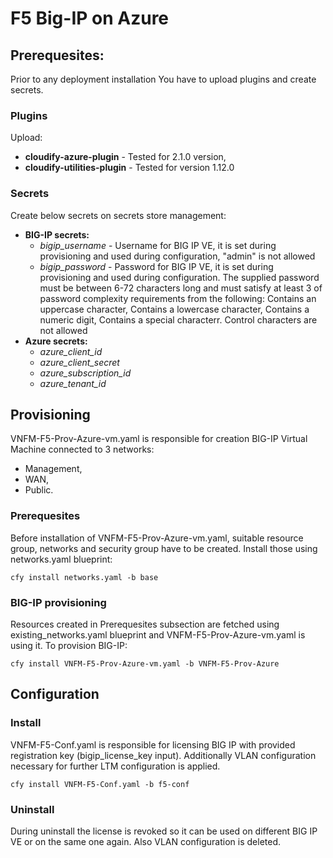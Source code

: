 # F5 Big-IP on Azure

## Prerequesites:

Prior to any deployment installation You have to upload plugins and create secrets.

### Plugins 

Upload:
* **cloudify-azure-plugin** - Tested for 2.1.0 version,
* **cloudify-utilities-plugin** - Tested for version 1.12.0

### Secrets

Create below secrets on secrets store management:
* **BIG-IP secrets:**
    * *bigip_username* - Username for BIG IP VE, it is set during provisioning and used during configuration, "admin" is not allowed
    * *bigip_password* - Password for BIG IP VE, it is set during provisioning and used during configuration. The supplied password must be between 6-72 characters long and must satisfy at least 3 of password complexity requirements from the following: Contains an uppercase character, Contains a lowercase character, Contains a numeric digit, Contains a special characterr. Control characters are not allowed
* **Azure secrets:**
    * *azure_client_id*
    * *azure_client_secret*
    * *azure_subscription_id*
    * *azure_tenant_id*



## Provisioning 

VNFM-F5-Prov-Azure-vm.yaml is responsible for creation BIG-IP Virtual Machine connected to 3 networks:
* Management,
* WAN,
* Public.

### Prerequesites

Before installation of VNFM-F5-Prov-Azure-vm.yaml, suitable resource group, networks and security group have to be created.
Install those using networks.yaml blueprint:

``cfy install networks.yaml -b base``

### BIG-IP provisioning

Resources created in Prerequesites subsection are fetched using existing_networks.yaml blueprint and VNFM-F5-Prov-Azure-vm.yaml is using it.
To provision BIG-IP:

``cfy install VNFM-F5-Prov-Azure-vm.yaml -b VNFM-F5-Prov-Azure``


## Configuration

### Install
VNFM-F5-Conf.yaml is responsible for licensing BIG IP with provided registration key (bigip_license_key input).
Additionally VLAN configuration necessary for further LTM configuration is applied.

``cfy install VNFM-F5-Conf.yaml -b f5-conf``

### Uninstall
During uninstall the license is revoked so it can be used on different BIG IP VE or on the same one again.
Also VLAN configuration is deleted.
